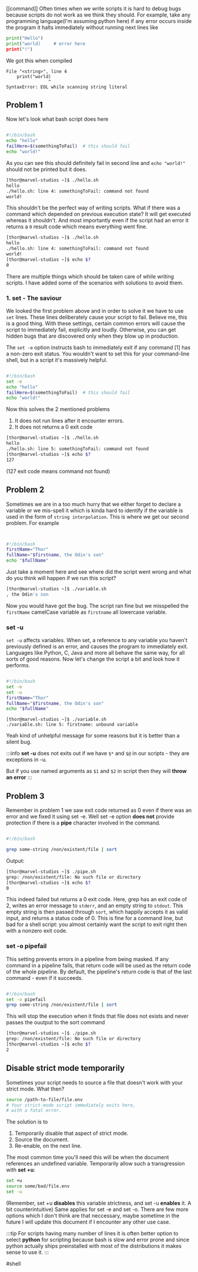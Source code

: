[[command]]
Often times when we write scripts it is hard to debug bugs because scripts do not work as we think they should.
For example, take any programming language(I'm assuming python here) if any error occurs inside the program it halts immediately without running next lines like

```python
print("Hello")
print("world)     # error here
print("!")
```
We got this when compiled 
```
File "<string>", line 4
    print("world)
                ^
SyntaxError: EOL while scanning string literal
```
## Problem 1
Now let's look what bash script does here
```bash title="hello.sh"

#!/bin/bash
echo "hello"
failHere=$(somethingToFail)  # this should fail
echo "world!"
```
As you can see this should definitely fail in second line and `echo "world!"` should not be printed but it does.
```bash
[thor@marvel-studios ~]$ ./hello.sh 
hello
./hello.sh: line 4: somethingToFail: command not found
world!
```
This shouldn't be the perfect way of writing scripts. What if there was a command which depended on previous execution state? It will get executed whereas it shouldn't. And most importantly even if the script had an error it returns a `0` result code which means everything went fine.

```bash
[thor@marvel-studios ~]$ ./hello.sh 
hello
./hello.sh: line 4: somethingToFail: command not found
world!
[thor@marvel-studios ~]$ echo $?
0
```
There are multiple things which should be taken care of while writing scripts. I have added some of the scenarios with solutions to avoid them.

### 1. set - The saviour

We looked the first problem above and in order to solve it we have to use `set` lines. These lines deliberately cause your script to fail. Believe me, this is a good thing. With these settings, certain common errors will cause the script to immediately fail, explicitly and loudly. Otherwise, you can get hidden bugs that are discovered only when they blow up in production.

The `set -e` option instructs bash to immediately exit if any command [1] has a non-zero exit status. You wouldn't want to set this for your command-line shell, but in a script it's massively helpful. 

```bash title="hello.sh"

#!/bin/bash
set -e
echo "hello"
failHere=$(somethingToFail)  # this should fail
echo "world!"
```
Now this solves the 2 mentioned problems 
1. It does not run lines after it encounter errors.
2. It does not returns a 0 exit code

```bash
[thor@marvel-studios ~]$ ./hello.sh 
hello
./hello.sh: line 5: somethingToFail: command not found
[thor@marvel-studios ~]$ echo $?
127
```
(127 exit code means command not found)

## Problem 2
Sometimes we are in a too much hurry that we either forget to declare a variable or we mis-spell it which is kinda hard to identify if the variable is used in the form of `string interpolation`. This is where we get our second problem. For example 

```bash title="variable.sh"


#!/bin/bash
firstName="Thor"
fullName="$firstname, the Odin's son"
echo "$fullName"
```
Just take a moment here and see where did the script went wrong and what do you think will happen if we run this script?


```bash
[thor@marvel-studios ~]$ ./variable.sh 
, the Odin's son
```
Now you would have got the bug. The script ran fine but we misspelled the `firstName` camelCase variable as `firstname` all lowercase variable.

### set -u

`set -u` affects variables. When set, a reference to any variable you haven't previously defined is an error, and causes the program to immediately exit. Languages like Python, C, Java and more all behave the same way, for all sorts of good reasons. 
Now let's change the script a bit and look how it performs.

```bash title="variable.sh"

#!/bin/bash
set -e
set -u
firstName="Thor"
fullName="$firstname, the Odin's son"
echo "$fullName"
```
```
[thor@marvel-studios ~]$ ./variable.sh 
./variable.sh: line 5: firstname: unbound variable
```
Yeah kind of unhelpful message for some reasons but it is better than a silent bug.

:::info
**set -u** does not exits out if we have `$*` and `$@` in our scripts - they are exceptions in  -u.

But if you use named arguments as `$1` and `$2` in script then they will **throw an error**
:::

## Problem 3
Remember in problem 1 we saw exit code returned as 0 even if there was an error and we fixed it using set -e.
Well set -e option **does not** provide protection if there is a **pipe** character involved in the command.

```bash title="pipe.sh"

#!/bin/bash

grep some-string /non/existent/file | sort
```
Output: 
```bash
[thor@marvel-studios ~]$ ./pipe.sh 
grep: /non/existent/file: No such file or directory
[thor@marvel-studios ~]$ echo $?
0
```

This indeed failed but returns a 0 exit code. Here, grep has an exit code of 2, writes an error message to `stderr`, and an empty string to `stdout`. This empty string is then passed through `sort`, which happily accepts it as valid input, and returns a status code of 0. This is fine for a command line, but bad for a shell script: you almost certainly want the script to exit right then with a nonzero exit code. 


### set -o pipefail

This setting prevents errors in a pipeline from being masked. If any command in a pipeline fails, that return code will be used as the return code of the whole pipeline. By default, the pipeline's return code is that of the last command - even if it succeeds.

```bash title="pipe.sh"

#!/bin/bash
set -o pipefail
grep some-string /non/existent/file | sort
```
This will stop the execution when it finds that file does not exists and never passes the ouutput to the sort command
```bash
[thor@marvel-studios ~]$ ./pipe.sh 
grep: /non/existent/file: No such file or directory
[thor@marvel-studios ~]$ echo $?
2
```

## Disable strict mode temporarily
Sometimes your script needs to source a file that doesn't work with your strict mode. What then?

```bash
source /path-to-file/file.env
# Your strict-mode script immediately exits here,
# with a fatal error.
```
The solution is to
1. Temporarily disable that aspect of strict mode.
2. Source the document.
3. Re-enable, on the next line.

The most common time you'll need this will be when the document references an undefined variable. Temporarily allow such a transgression with **set +u**:

```bash
set +u
source some/bad/file.env
set -u
```
(Remember, set +u **disables** this variable strictness, and set -u **enables** it. A bit counterintuitive)
Same applies for set -e and set -o. There are few more options which I don't think are that neccessary, maybe sometime in the future I will update this document if I encounter any other use case.

:::tip
For scripts having many number of lines it is often better option to select **python** for scripting because bash is slow and error prone and since python actually ships preinstalled with most of the distributions it makes sense to use it.
:::


#shell 
